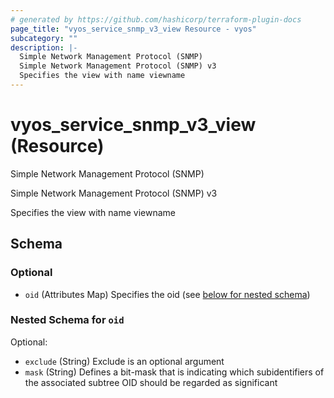 ```yaml
---
# generated by https://github.com/hashicorp/terraform-plugin-docs
page_title: "vyos_service_snmp_v3_view Resource - vyos"
subcategory: ""
description: |-
  Simple Network Management Protocol (SNMP)
  Simple Network Management Protocol (SNMP) v3
  Specifies the view with name viewname
---
```


# vyos_service_snmp_v3_view (Resource)

Simple Network Management Protocol (SNMP)

Simple Network Management Protocol (SNMP) v3

Specifies the view with name viewname



<!-- schema generated by tfplugindocs -->
## Schema

### Optional

- `oid` (Attributes Map) Specifies the oid (see [below for nested schema](#nestedatt--oid))

<a id="nestedatt--oid"></a>
### Nested Schema for `oid`

Optional:

- `exclude` (String) Exclude is an optional argument
- `mask` (String) Defines a bit-mask that is indicating which subidentifiers of the associated subtree OID should be regarded as significant
